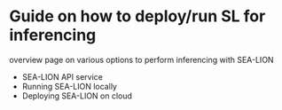 # Guide on how to deploy/run SL for inferencing

overview page on various options to perform inferencing with SEA-LION

- SEA-LION API service
- Running SEA-LION locally
- Deploying SEA-LION on cloud

